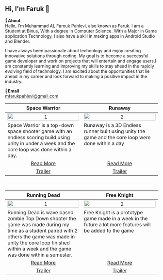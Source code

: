 Hi, I'm Faruk 👋
---
**📌About** <br>
Hello, I'm Muhammad AL Farouk Pahlevi, also known as Faruk. I am a Student at Binus, With a degree in Computer Science. With a Major in Game application Technology, I also have a skill in making apps in Android Studio and Blender.

I have always been passionate about technology and enjoy creating innovative solutions through coding. My goal is to become a successful game developer and work on projects that will entertain and engage users.I am constantly learning and improving my skills to stay ahead in the rapidly evolving field of technology. I am excited about the opportunities that lie ahead in my career and look forward to making a positive impact in the industry.

**📩Email** <br>
mfarukpahlevi@gmail.com
<br>

<table width="100%">
  <thead>
    <tr>
      <th width="50%" align="center"><a>Space Warrior </a></th> <!--tittle-->
      <th width="50%" align="center"><a>Runaway</a></th> <!--tittle-->
    </tr>
  </thead>
  <tbody>
    <tr>
      <td align="center">
        <img src="https://github.com/user-attachments/assets/b2986fb4-caf3-4ac5-a063-d13963531e87" alt="1" style="width:100%;height:auto;">
      </td>
      <td align="center">
        <img src="https://github.com/user-attachments/assets/06a56f89-609a-4a04-a29c-9b3a6d177bf8" alt="2" style="width:100%;height:auto;">
      </td>
    </tr>
    <tr>
      <td valign="text-top">Space Warrior is a top-down space shooter game with an endless scoring build using unity in under a week and the core loop was done within a day. </td> <!--desc-->
      <td valign="text-top">Runaway is a 3D Endless runner built using unity the game and the core loop were done within a day</td> <!--desc-->
    </tr>
    <tr>
      <td align="center"><a href="https://github.com/fajarnadril/Project-Stir">Read More</a></td> <!--link1-->
      <td align="center"><a href="https://u2studio.itch.io/hopeless">Read More</a></td> <!--link2-->
    </tr>
    <tr>
      <td align="center"><a href="https://www.youtube.com/watch?v=UWn3G_PZ_fA">Trailer</a></td> <!--link1-->
      <td align="center"><a href="https://www.youtube.com/watch?v=MXbSJmlWlX0">Trailer</a></td> <!--link2-->
    </tr>
  </tbody>
</table>


<br>


<table width="100%">
  <thead>
    <tr>
      <th width="50%" align="center"><a>Running Dead</a></th> <!--tittle 3-->
      <th width="50%" align="center"><a>Free Knight</a></th> <!--tittle 4-->
    </tr>
  </thead>
  <tbody>
    <tr>
      <td align="center">
        <img src="https://github.com/user-attachments/assets/19e7a312-bf09-4049-b1d0-b068917eb5c9" alt="1" style="width:100%;height:auto;">
      </td>
      <td align="center">
        <img src="https://github.com/user-attachments/assets/7f69e751-191b-471a-916d-aa56df381450" alt="2" style="width:100%;height:auto;">
      </td>
    </tr>
    <tr>
      <td valign="text-top">Running Dead is wave based zombie Top Down shooter the game was made during my time as a student paired with 2 others the game was made in unity the core loop finished within a week and the game was done within a semester.</td> <!--desc-->
      <td valign="text-top">Free Knight is a prototype game made in a week in the future a lot more features will be added to the game</td> <!--desc-->
    </tr>
    <tr>
      <td align="center"><a href="https://www.shevia.id/Product/SheviaFire">Read More</a></td> <!--link 3-->
      <td align="center"><a href="https://www.shevia.id/Product/SheviaAR">Read More</a></td> <!--link 4-->
    </tr>
    <tr>
      <td align="center"><a href="https://youtu.be/U301oBPnyCg">Trailer</a></td> <!--link 3-->
      <td align="center"><a href="https://youtu.be/6mlfc1Shwas">Trailer</a></td> <!--link 4-->
    </tr>
  </tbody>
</table>
